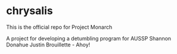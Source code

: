 # chrysalis
This is the official repo for Project Monarch

A project for developing a detumbling program for AUSSP
Shannon Donahue
Justin Brouillette - Ahoy!